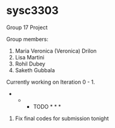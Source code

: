 # sysc3303
Group 17 Project

Group members:
  1. Maria Veronica (Veronica) Drilon
  2. Lisa Martini
  3. Rohil Dubey
  4. Saketh Gubbala
  
  Currently working on Iteration 0 - 1. 

 * * * TODO * * *
 
 1. Fix final codes for submission tonight
